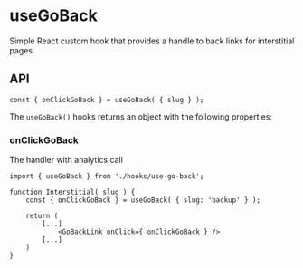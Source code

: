 # useGoBack

Simple React custom hook that provides a handle to back links for interstitial pages

## API

```es6
const { onClickGoBack } = useGoBack( { slug } );
```

The `useGoBack()` hooks returns an object with the following properties:

### onClickGoBack
The handler with analytics call

```es6
import { useGoBack } from './hooks/use-go-back';

function Interstitial( slug ) {
	const { onClickGoBack } = useGoBack( { slug: 'backup' } );

	return (
		[...]
			<GoBackLink onClick={ onClickGoBack } />
		[...]
	)
}
```
